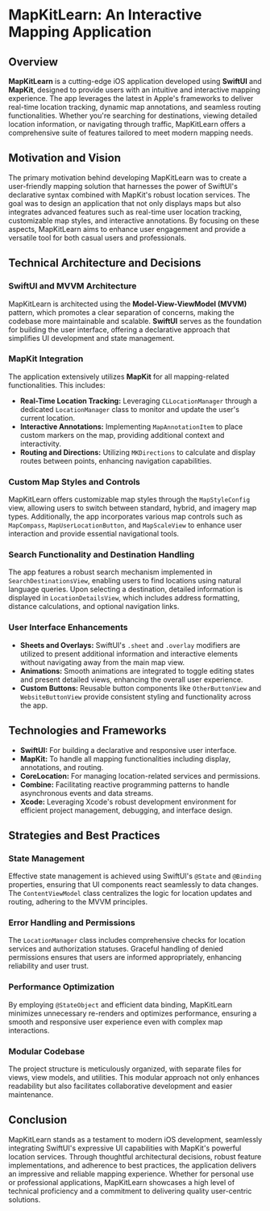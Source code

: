 # MapKitLearn: An Interactive Mapping Application

## Overview

**MapKitLearn** is a cutting-edge iOS application developed using **SwiftUI** and **MapKit**, designed to provide users with an intuitive and interactive mapping experience. The app leverages the latest in Apple's frameworks to deliver real-time location tracking, dynamic map annotations, and seamless routing functionalities. Whether you're searching for destinations, viewing detailed location information, or navigating through traffic, MapKitLearn offers a comprehensive suite of features tailored to meet modern mapping needs.

## Motivation and Vision

The primary motivation behind developing MapKitLearn was to create a user-friendly mapping solution that harnesses the power of SwiftUI's declarative syntax combined with MapKit's robust location services. The goal was to design an application that not only displays maps but also integrates advanced features such as real-time user location tracking, customizable map styles, and interactive annotations. By focusing on these aspects, MapKitLearn aims to enhance user engagement and provide a versatile tool for both casual users and professionals.

## Technical Architecture and Decisions

### **SwiftUI and MVVM Architecture**

MapKitLearn is architected using the **Model-View-ViewModel (MVVM)** pattern, which promotes a clear separation of concerns, making the codebase more maintainable and scalable. **SwiftUI** serves as the foundation for building the user interface, offering a declarative approach that simplifies UI development and state management.

### **MapKit Integration**

The application extensively utilizes **MapKit** for all mapping-related functionalities. This includes:

-   **Real-Time Location Tracking:** Leveraging `CLLocationManager` through a dedicated `LocationManager` class to monitor and update the user's current location.
-   **Interactive Annotations:** Implementing `MapAnnotationItem` to place custom markers on the map, providing additional context and interactivity.
-   **Routing and Directions:** Utilizing `MKDirections` to calculate and display routes between points, enhancing navigation capabilities.

### **Custom Map Styles and Controls**

MapKitLearn offers customizable map styles through the `MapStyleConfig` view, allowing users to switch between standard, hybrid, and imagery map types. Additionally, the app incorporates various map controls such as `MapCompass`, `MapUserLocationButton`, and `MapScaleView` to enhance user interaction and provide essential navigational tools.

### **Search Functionality and Destination Handling**

The app features a robust search mechanism implemented in `SearchDestinationsView`, enabling users to find locations using natural language queries. Upon selecting a destination, detailed information is displayed in `LocationDetailsView`, which includes address formatting, distance calculations, and optional navigation links.

### **User Interface Enhancements**

-   **Sheets and Overlays:** SwiftUI's `.sheet` and `.overlay` modifiers are utilized to present additional information and interactive elements without navigating away from the main map view.
-   **Animations:** Smooth animations are integrated to toggle editing states and present detailed views, enhancing the overall user experience.
-   **Custom Buttons:** Reusable button components like `OtherButtonView` and `WebsiteButtonView` provide consistent styling and functionality across the app.

## Technologies and Frameworks

-   **SwiftUI:** For building a declarative and responsive user interface.
-   **MapKit:** To handle all mapping functionalities including display, annotations, and routing.
-   **CoreLocation:** For managing location-related services and permissions.
-   **Combine:** Facilitating reactive programming patterns to handle asynchronous events and data streams.
-   **Xcode:** Leveraging Xcode's robust development environment for efficient project management, debugging, and interface design.

## Strategies and Best Practices

### **State Management**

Effective state management is achieved using SwiftUI's `@State` and `@Binding` properties, ensuring that UI components react seamlessly to data changes. The `ContentViewModel` class centralizes the logic for location updates and routing, adhering to the MVVM principles.

### **Error Handling and Permissions**

The `LocationManager` class includes comprehensive checks for location services and authorization statuses. Graceful handling of denied permissions ensures that users are informed appropriately, enhancing reliability and user trust.

### **Performance Optimization**

By employing `@StateObject` and efficient data binding, MapKitLearn minimizes unnecessary re-renders and optimizes performance, ensuring a smooth and responsive user experience even with complex map interactions.

### **Modular Codebase**

The project structure is meticulously organized, with separate files for views, view models, and utilities. This modular approach not only enhances readability but also facilitates collaborative development and easier maintenance.

## Conclusion

MapKitLearn stands as a testament to modern iOS development, seamlessly integrating SwiftUI's expressive UI capabilities with MapKit's powerful location services. Through thoughtful architectural decisions, robust feature implementations, and adherence to best practices, the application delivers an impressive and reliable mapping experience. Whether for personal use or professional applications, MapKitLearn showcases a high level of technical proficiency and a commitment to delivering quality user-centric solutions.
